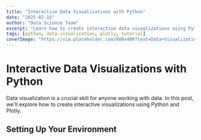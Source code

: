 ```yaml
---
title: "Interactive Data Visualizations with Python"
date: "2025-02-15"
author: "Data Science Team"
excerpt: "Learn how to create interactive data visualizations using Python and Plotly."
tags: [python, data-visualization, plotly, tutorial]
coverImage: "https://via.placeholder.com/800x400?text=Data+Visualization"
---
```


# Interactive Data Visualizations with Python

Data visualization is a crucial skill for anyone working with data. In this post, we'll explore how to create interactive visualizations using Python and Plotly.

## Setting Up Your Environment
